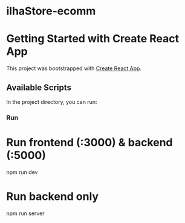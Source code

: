 # ilhaStore-ecomm

# Getting Started with Create React App

This project was bootstrapped with [Create React App](https://github.com/facebook/create-react-app).

## Available Scripts

In the project directory, you can run:

### Run
# Run frontend (:3000) & backend (:5000)
npm run dev

# Run backend only
npm run server
